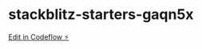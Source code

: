 # stackblitz-starters-gaqn5x

[Edit in Codeflow ⚡️](https://stackblitz.com/~/github.com/RLeo/stackblitz-starters-gaqn5x)